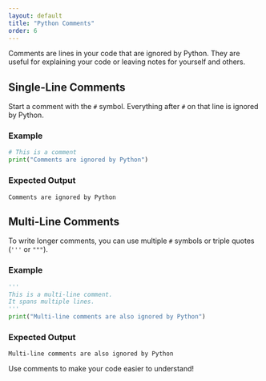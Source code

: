 ```yaml
---
layout: default
title: "Python Comments"
order: 6
---
```


Comments are lines in your code that are ignored by Python. They are useful for explaining your code or leaving notes for yourself and others.

## Single-Line Comments

Start a comment with the `#` symbol. Everything after `#` on that line is ignored by Python.

### Example

```python
# This is a comment
print("Comments are ignored by Python")
```

### Expected Output

```plaintext
Comments are ignored by Python
```

## Multi-Line Comments

To write longer comments, you can use multiple `#` symbols or triple quotes (`'''` or `"""`).

### Example

```python
'''
This is a multi-line comment.
It spans multiple lines.
'''
print("Multi-line comments are also ignored by Python")
```

### Expected Output

```plaintext
Multi-line comments are also ignored by Python
```

Use comments to make your code easier to understand!
